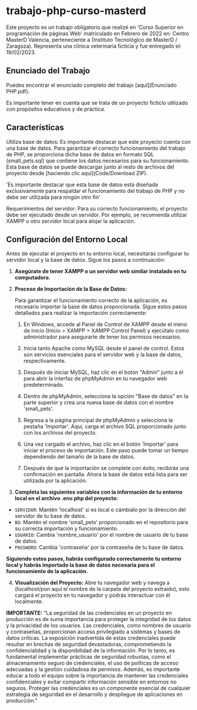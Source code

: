 # trabajo-php-curso-masterd
Este proyecto es un trabajo obligatorio que realizé en 'Curso Superior en programación de páginas Web' matriculado en Febrero de 2022 en: Centro MasterD Valencia, perteneciente a (Instituto Tecnológico de MasterD / Zaragoza). Representa una clínica veterinaria ficticia y fue entregado el: 19/02/2023.

## Enunciado del Trabajo
Puedes encontrar el enunciado completo del trabajo [aquí](Enunciado PHP.pdf).

Es importante tener en cuenta que se trata de un proyecto ficticio utilizado con propósitos educativos y de práctica.

## Características
Utiliza base de datos:
Es importante destacar que este proyecto cuenta con una base de datos. Para garantizar el correcto funcionamiento del trabajo de PHP, se proporciona dicha base de datos en formato SQL (small_pets.sql) que contiene los datos necesarios para su funcionamiento. Esta base de datos se puede descargar junto al resto de archivos del proyecto desde [haciendo clic aquí](Code/Download ZIP).

'Es importante destacar que esta base de datos está diseñada exclusivamente para respaldar el funcionamiento del trabajo de PHP y no debe ser utilizada para ningún otro fin'

Requerimientos del servidor:
Para su correcto funcionamiento, el proyecto debe ser ejecutado desde un servidor. Por ejemplo, se recomienda utilizar XAMPP u otro servidor local para alojar la aplicación.

## Configuración del Entorno Local
Antes de ejecutar el proyecto en tu entorno local, necesitarás configurar tu servidor local y la base de datos. Sigue los pasos a continuación:

1. **Asegúrate de tener XAMPP o un servidor web similar instalado en tu computadora**.

2. **Proceso de Importación de la Base de Datos:**

    Para garantizar el funcionamiento correcto de la aplicación, es necesario importar la base de datos proporcionada. Sigue estos pasos detallados para realizar la importación correctamente:

    1. En Windows, accede al Panel de Control de XAMPP desde el menú de inicio (Inicio > XAMPP > XAMPP Control Panel) y ejecútalo como administrador para asegurarte de tener los permisos necesarios.

    2. Inicia tanto Apache como MySQL desde el panel de control. Estos son servicios esenciales para el servidor web y la base de datos, respectivamente.

    3. Después de iniciar MySQL, haz clic en el botón "Admin" junto a él para abrir la interfaz de phpMyAdmin en tu navegador web predeterminado.

    4. Dentro de phpMyAdmin, selecciona la opción "Base de datos" en la parte superior y crea una nueva base de datos con el nombre 'small_pets'.

    5. Regresa a la página principal de phpMyAdmin y selecciona la pestaña 'Importar'. Aquí, carga el archivo SQL proporcionado junto con los archivos del proyecto.

    6. Una vez cargado el archivo, haz clic en el botón 'Importar' para iniciar el proceso de importación. Este paso puede tomar un tiempo dependiendo del tamaño de la base de datos.

    7. Después de que la importación se complete con éxito, recibirás una confirmación en pantalla. Ahora la base de datos está lista para ser utilizada por la aplicación.

3. **Completa las siguientes variables con la información de tu entorno local en el archivo .env.php del proyecto:**
   
- `SERVIDOR`: Mantén 'localhost' si es local o cámbialo por la dirección del servidor de tu base de datos.
- `BD`: Mantén el nombre 'small_pets' proporcionado en el repositorio para su correcta importación y funcionamiento.
- `USUARIO`: Cambia 'nombre_usuario' por el nombre de usuario de tu base de datos.
- `PASSWORD`: Cambia 'contraseña' por la contraseña de tu base de datos.

**Siguiendo estos pasos, habrás configurado correctamente tu entorno local y habrás importado la base de datos necesaria para el funcionamiento de la aplicación.**

4. **Visualización del Proyecto:** Abre tu navegador web y navega a (localhost/pon aquí el nombre de la carpeta del proyecto extraido), esto cargará el proyecto en tu navegador y podrás interactuar con él localmente. 

**IMPORTANTE:**
"La seguridad de las credenciales en un proyecto en producción es de suma importancia para proteger la integridad de los datos y la privacidad de los usuarios. Las credenciales, como nombres de usuario y contraseñas, proporcionan acceso privilegiado a sistemas y bases de datos críticas. La exposición inadvertida de estas credenciales puede resultar en brechas de seguridad devastadoras, comprometiendo la confidencialidad y la disponibilidad de la información. Por lo tanto, es fundamental implementar prácticas de seguridad robustas, como el almacenamiento seguro de credenciales, el uso de políticas de acceso adecuadas y la gestión cuidadosa de permisos. Además, es importante educar a todo el equipo sobre la importancia de mantener las credenciales confidenciales y evitar compartir información sensible en entornos no seguros. Proteger las credenciales es un componente esencial de cualquier estrategia de seguridad en el desarrollo y despliegue de aplicaciones en producción."
